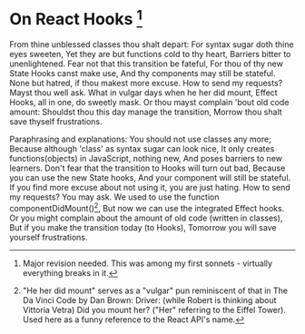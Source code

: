 # On React Hooks [^1]
From thine unblessed classes thou shalt depart:
For syntax sugar doth thine eyes sweeten,
Yet they are but functions cold to thy heart,
Barriers bitter to unenlightened.
Fear not that this transition be fateful,
For thou of thy new State Hooks canst make use,
And thy components may still be stateful.
None but hatred, if thou makest more excuse.
How to send my requests? Mayst thou well ask.
What in vulgar days when he her did mount,
Effect Hooks, all in one, do sweetly mask.
Or thou mayst complain 'bout old code amount:
Shouldst thou this day manage the transition,
Morrow thou shalt save thyself frustrations.

Paraphrasing and explanations:
You should not use classes any more;
Because although 'class' as syntax sugar can look nice,
It only creates functions(objects) in JavaScript, nothing new,
And poses barriers to new learners.
Don't fear that the transition to Hooks will turn out bad,
Because you can use the new State hooks,
And your component will still be stateful.
If you find more excuse about not using it, you are just hating.
How to send my requests? You may ask.
We used to use the function componentDidMount()[^2],
But now we can use the integrated Effect hooks.
Or you might complain about the amount of old code (written in classes),
But if you make the transition today (to Hooks),
Tomorrow you will save yourself frustrations.

[^1]: Major revision needed. This was among my first sonnets - virtually everything breaks in it.

[^2]: "He her did mount" serves as a "vulgar" pun reminiscent of that in The Da Vinci Code by Dan Brown:
    Driver: (while Robert is thinking about Vittoria Vetra) Did you mount her? ("Her" referring to the Eiffel Tower).
    Used here as a funny reference to the React API's name.